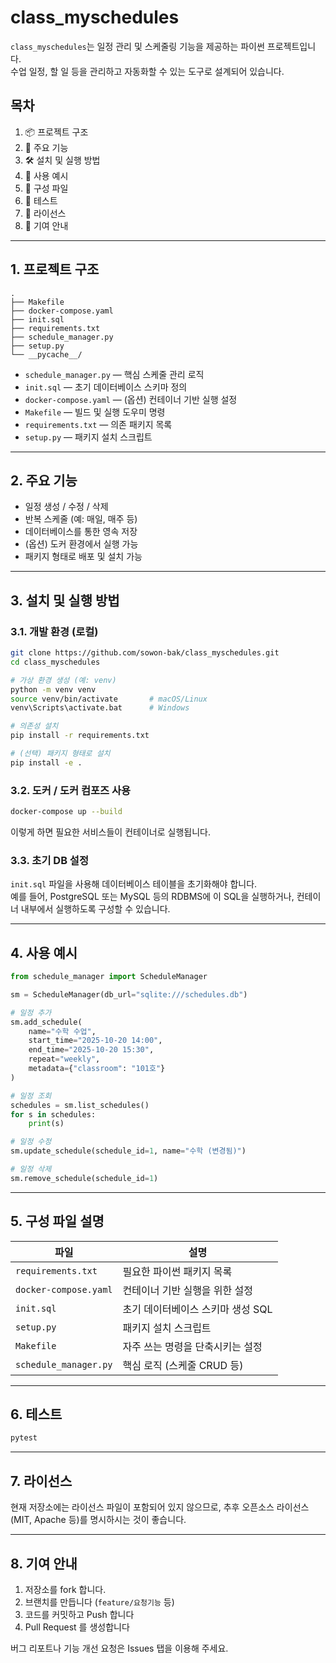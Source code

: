 # class_myschedules

`class_myschedules`는 일정 관리 및 스케줄링 기능을 제공하는 파이썬 프로젝트입니다.  
수업 일정, 할 일 등을 관리하고 자동화할 수 있는 도구로 설계되어 있습니다.

## 목차

1. 📦 프로젝트 구조  
2. 🚀 주요 기능  
3. 🛠 설치 및 실행 방법  
4. 🧩 사용 예시  
5. 📄 구성 파일  
6. 🧪 테스트  
7. 📜 라이선스  
8. 🙋 기여 안내  

---

## 1. 프로젝트 구조

```
.
├── Makefile
├── docker-compose.yaml
├── init.sql
├── requirements.txt
├── schedule_manager.py
├── setup.py
└── __pycache__/
```

- `schedule_manager.py` — 핵심 스케줄 관리 로직  
- `init.sql` — 초기 데이터베이스 스키마 정의  
- `docker-compose.yaml` — (옵션) 컨테이너 기반 실행 설정  
- `Makefile` — 빌드 및 실행 도우미 명령  
- `requirements.txt` — 의존 패키지 목록  
- `setup.py` — 패키지 설치 스크립트  

---

## 2. 주요 기능

- 일정 생성 / 수정 / 삭제  
- 반복 스케줄 (예: 매일, 매주 등)  
- 데이터베이스를 통한 영속 저장  
- (옵션) 도커 환경에서 실행 가능  
- 패키지 형태로 배포 및 설치 가능  

---

## 3. 설치 및 실행 방법

### 3.1. 개발 환경 (로컬)

```bash
git clone https://github.com/sowon-bak/class_myschedules.git
cd class_myschedules

# 가상 환경 생성 (예: venv)
python -m venv venv
source venv/bin/activate       # macOS/Linux  
venv\Scripts\activate.bat      # Windows

# 의존성 설치
pip install -r requirements.txt

# (선택) 패키지 형태로 설치
pip install -e .
```

### 3.2. 도커 / 도커 컴포즈 사용

```bash
docker-compose up --build
```

이렇게 하면 필요한 서비스들이 컨테이너로 실행됩니다.

### 3.3. 초기 DB 설정

`init.sql` 파일을 사용해 데이터베이스 테이블을 초기화해야 합니다.  
예를 들어, PostgreSQL 또는 MySQL 등의 RDBMS에 이 SQL을 실행하거나, 컨테이너 내부에서 실행하도록 구성할 수 있습니다.

---

## 4. 사용 예시

```python
from schedule_manager import ScheduleManager

sm = ScheduleManager(db_url="sqlite:///schedules.db")

# 일정 추가
sm.add_schedule(
    name="수학 수업",
    start_time="2025-10-20 14:00",
    end_time="2025-10-20 15:30",
    repeat="weekly",
    metadata={"classroom": "101호"}
)

# 일정 조회
schedules = sm.list_schedules()
for s in schedules:
    print(s)

# 일정 수정
sm.update_schedule(schedule_id=1, name="수학 (변경됨)")

# 일정 삭제
sm.remove_schedule(schedule_id=1)
```

---

## 5. 구성 파일 설명

| 파일 | 설명 |
|------|------|
| `requirements.txt` | 필요한 파이썬 패키지 목록 |
| `docker-compose.yaml` | 컨테이너 기반 실행을 위한 설정 |
| `init.sql` | 초기 데이터베이스 스키마 생성 SQL |
| `setup.py` | 패키지 설치 스크립트 |
| `Makefile` | 자주 쓰는 명령을 단축시키는 설정 |
| `schedule_manager.py` | 핵심 로직 (스케줄 CRUD 등) |

---

## 6. 테스트

```bash
pytest
```

---

## 7. 라이선스

현재 저장소에는 라이선스 파일이 포함되어 있지 않으므로, 추후 오픈소스 라이선스 (MIT, Apache 등)를 명시하시는 것이 좋습니다.

---

## 8. 기여 안내

1. 저장소를 fork 합니다.  
2. 브랜치를 만듭니다 (`feature/요청기능` 등)  
3. 코드를 커밋하고 Push 합니다  
4. Pull Request 를 생성합니다  

버그 리포트나 기능 개선 요청은 Issues 탭을 이용해 주세요.
